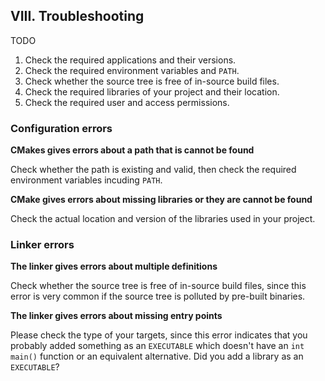 ## VIII. Troubleshooting

TODO

1. Check the required applications and their versions.
2. Check the required environment variables and `PATH`.
3. Check whether the source tree is free of in-source build files.
4. Check the required libraries of your project and their location.
5. Check the required user and access permissions.

### Configuration errors

**CMakes gives errors about a path that is cannot be found**

Check whether the path is existing and valid, then check the required environment variables incuding `PATH`.

**CMake gives errors about missing libraries or they are cannot be found**

Check the actual location and version of the libraries used in your project.

### Linker errors

**The linker gives errors about multiple definitions**

Check whether the source tree is free of in-source build files, since this error is very common if the source tree is polluted by pre-built binaries.

**The linker gives errors about missing entry points**

Please check the type of your targets, since this error indicates that you probably added something as an `EXECUTABLE` which doesn't have an `int main()` function or an equivalent alternative. Did you add a library as an `EXECUTABLE`?

